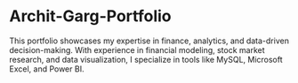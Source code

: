 # Archit-Garg-Portfolio
This portfolio showcases my expertise in finance, analytics, and data-driven decision-making. With experience in financial modeling, stock market research, and data visualization, I specialize in tools like MySQL, Microsoft Excel, and Power BI.
